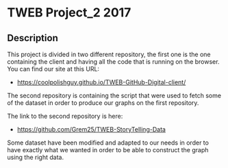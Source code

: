 # TWEB Project_2 2017

## Description

This project is divided in two different repository, the first one is the one containing the client and having all the code that is running on the browser. You can find our site at this URL:
* https://coolpolishguy.github.io/TWEB-GitHub-Digital-client/

The second repository is containing the script that were used to fetch some of the dataset in order to produce our graphs on the first repository.

The link to the second repository is here:
 * https://github.com/Grem25/TWEB-StoryTelling-Data

 Some dataset have been modified and adapted to our needs in order to have exactly what we wanted in order to be able to construct the graph using the right data.
